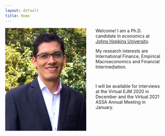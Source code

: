 ```yaml
---
layout: default
title: Home
---
```


<img align="left" width="260" height="330" src="/images/ProfilePicture.JPG" style="float: left; padding-right: 30px;"> 

Welcome! I am a Ph.D. candidate in economics at [Johns Hopkins University](http://econ.jhu.edu/ "JHU Economics").

<!-- 
I [apply](research.md) state-of-the-art macro-finance tools to understand the effects of macroeconomic policies. <!-- with a special focus on emerging markets. -->

My research interests are International Finance, Empirical Macroeconomics and Financial Intermediation.

<!-- **E-mail:** <msolism1@jhu.edu>.
**Curriculum Vitae:** [CV](CV.md) -->

&nbsp;

I will be available for interviews at the Virtual EJM 2020 in December and the Virtual 2021 ASSA Annual Meeting in January.

<!-- 
**Address:**
3400 N. Charles Street,
Wyman Park Building 544E,
Baltimore, MD 21218,
United States.
-->
